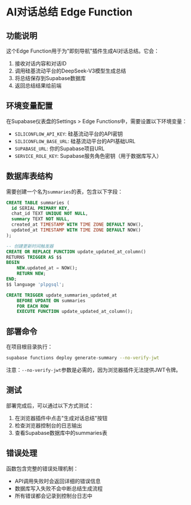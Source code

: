 # AI对话总结 Edge Function

## 功能说明

这个Edge Function用于为"即刻导航"插件生成AI对话总结。它会：

1. 接收对话内容和对话ID
2. 调用硅基流动平台的DeepSeek-V3模型生成总结
3. 将总结保存到Supabase数据库
4. 返回总结结果给前端

## 环境变量配置

在Supabase仪表盘的Settings > Edge Functions中，需要设置以下环境变量：

- `SILICONFLOW_API_KEY`: 硅基流动平台的API密钥
- `SILICONFLOW_BASE_URL`: 硅基流动平台的API基础URL
- `SUPABASE_URL`: 你的Supabase项目URL
- `SERVICE_ROLE_KEY`: Supabase服务角色密钥（用于数据库写入）

## 数据库表结构

需要创建一个名为`summaries`的表，包含以下字段：

```sql
CREATE TABLE summaries (
  id SERIAL PRIMARY KEY,
  chat_id TEXT UNIQUE NOT NULL,
  summary TEXT NOT NULL,
  created_at TIMESTAMP WITH TIME ZONE DEFAULT NOW(),
  updated_at TIMESTAMP WITH TIME ZONE DEFAULT NOW()
);

-- 创建更新时间触发器
CREATE OR REPLACE FUNCTION update_updated_at_column()
RETURNS TRIGGER AS $$
BEGIN
    NEW.updated_at = NOW();
    RETURN NEW;
END;
$$ language 'plpgsql';

CREATE TRIGGER update_summaries_updated_at 
    BEFORE UPDATE ON summaries 
    FOR EACH ROW 
    EXECUTE FUNCTION update_updated_at_column();
```

## 部署命令

在项目根目录执行：

```bash
supabase functions deploy generate-summary --no-verify-jwt
```

注意：`--no-verify-jwt`参数是必需的，因为浏览器插件无法提供JWT令牌。

## 测试

部署完成后，可以通过以下方式测试：

1. 在浏览器插件中点击"生成对话总结"按钮
2. 检查浏览器控制台的日志输出
3. 查看Supabase数据库中的summaries表

## 错误处理

函数包含完整的错误处理机制：

- API调用失败时会返回详细的错误信息
- 数据库写入失败不会中断总结生成流程
- 所有错误都会记录到控制台日志中
